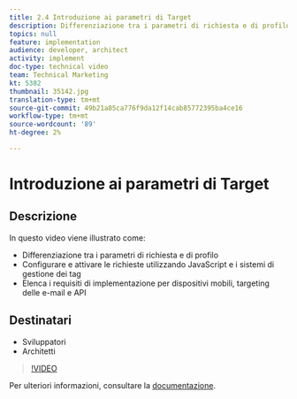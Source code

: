 ```yaml
---
title: 2.4 Introduzione ai parametri di Target
description: Differenziazione tra i parametri di richiesta e di profilo, Configurazione e attivazione delle richieste tramite JavaScript e i sistemi di gestione dei tag, Elenco dei requisiti di implementazione per dispositivi mobili, targeting delle e-mail e API
topics: null
feature: implementation
audience: developer, architect
activity: implement
doc-type: technical video
team: Technical Marketing
kt: 5382
thumbnail: 35142.jpg
translation-type: tm+mt
source-git-commit: 49b21a85ca776f9da12f14cab85772395ba4ce16
workflow-type: tm+mt
source-wordcount: '89'
ht-degree: 2%

---
```



# Introduzione ai parametri di Target

## Descrizione

In questo video viene illustrato come:

* Differenziazione tra i parametri di richiesta e di profilo
* Configurare e attivare le richieste utilizzando JavaScript e i sistemi di gestione dei tag
* Elenca i requisiti di implementazione per dispositivi mobili, targeting delle e-mail e API

## Destinatari

* Sviluppatori
* Architetti

>[!VIDEO](https://video.tv.adobe.com/v/35142/?quality=12)

Per ulteriori informazioni, consultare la [documentazione](https://docs.adobe.com/content/help/en/target/using/implement-target/implementing-target.html).
